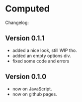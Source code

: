 Computed
========

Changelog:


Version 0.1.1
-------------
- added a nice look, still WIP tho.
- added an empty options div.
- fixed some code and errors


Version 0.1.0
-------------
- now on JavaScript.
- now on github pages.
